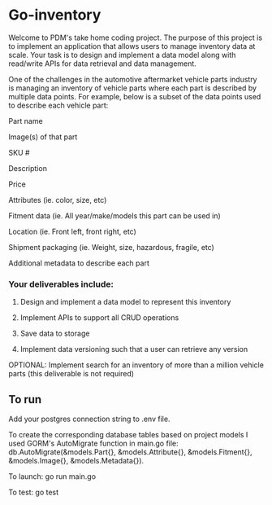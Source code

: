 # Go-inventory
Welcome to PDM's take home coding project. The purpose of this project is to implement an application that allows users to manage inventory data at scale. Your task is to design and implement a data model along with read/write APIs for data retrieval and data management.

One of the challenges in the automotive aftermarket vehicle parts industry is managing an inventory of vehicle parts where each part is described by multiple data points. For example, below is a subset of the data points used to describe each vehicle part:

Part name

Image(s) of that part

SKU #

Description

Price

Attributes (ie. color, size, etc)

Fitment data (ie. All year/make/models this part can be used in)

Location (ie. Front left, front right, etc)

Shipment packaging (ie. Weight, size, hazardous, fragile, etc)

Additional metadata to describe each part
 
### Your deliverables include:

1. Design and implement a data model to represent this inventory

2. Implement APIs to support all CRUD operations

3. Save data to storage

4. Implement data versioning such that a user can retrieve any version

OPTIONAL: Implement search for an inventory of more than a million vehicle parts (this deliverable is not required)

## To run
Add your postgres connection string to .env file.

To create the corresponding database tables based on project models I used GORM's AutoMigrate function in main.go file:
db.AutoMigrate(&models.Part{}, &models.Attribute{}, &models.Fitment{}, &models.Image{}, &models.Metadata{}).

To launch: go run main.go

To test: go test
